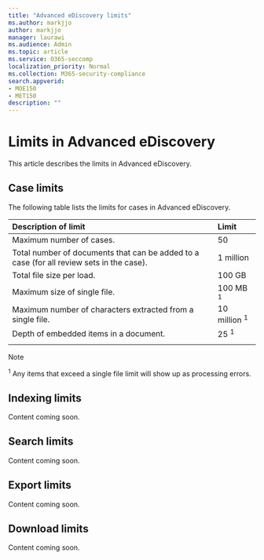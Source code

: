```yaml
---
title: "Advanced eDiscovery limits"
ms.author: markjjo
author: markjjo
manager: laurawi
ms.audience: Admin
ms.topic: article
ms.service: O365-seccomp
localization_priority: Normal
ms.collection: M365-security-compliance 
search.appverid: 
- MOE150
- MET150
description: ""
---
```


# Limits in Advanced eDiscovery

This article describes the limits in Advanced eDiscovery.

## Case limits

The following table lists the limits for cases in Advanced eDiscovery.

|**Description of limit**|**Limit**|
  |:-----|:-----|
  |Maximum number of cases.  <br/> |50  <br/> |
  |Total number of documents that can be added to a case (for all review sets in the case).  <br/> |1 million  <br/> |
  |Total file size per load.  <br/> |100 GB  <br/> |
  |Maximum size of single file.   <br/> |100 MB <sup>1</sup> <br/> |
  |Maximum number of characters extracted from a single file.  <br/> |10 million <sup>1</sup> <br/> |
  |Depth of embedded items in a document.  <br/> |25 <sup>1</sup> <br/> |
|||
 > [!NOTE]
> <sup>1</sup> Any items that exceed a single file limit will show up as processing errors. 

## Indexing limits

Content coming soon.

## Search limits

Content coming soon.

## Export limits

Content coming soon.

## Download limits

Content coming soon.

